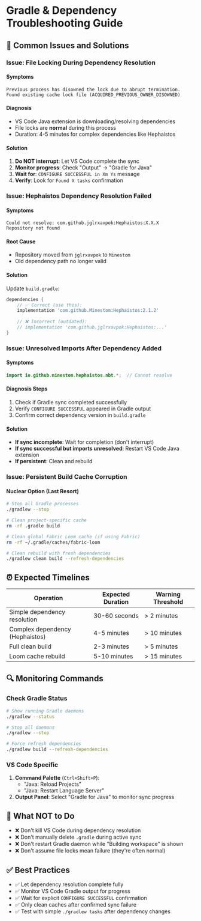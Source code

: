 # Gradle & Dependency Troubleshooting Guide

## 🚨 Common Issues and Solutions

### Issue: File Locking During Dependency Resolution

#### Symptoms
```
Previous process has disowned the lock due to abrupt termination.
Found existing cache lock file (ACQUIRED_PREVIOUS_OWNER_DISOWNED)
```

#### Diagnosis
- VS Code Java extension is downloading/resolving dependencies
- File locks are **normal** during this process
- Duration: 4-5 minutes for complex dependencies like Hephaistos

#### Solution
1. **Do NOT interrupt**: Let VS Code complete the sync
2. **Monitor progress**: Check "Output" → "Gradle for Java" 
3. **Wait for**: `CONFIGURE SUCCESSFUL in Xm Ys` message
4. **Verify**: Look for `Found X tasks` confirmation

### Issue: Hephaistos Dependency Resolution Failed

#### Symptoms
```
Could not resolve: com.github.jglrxavpok:Hephaistos:X.X.X
Repository not found
```

#### Root Cause
- Repository moved from `jglrxavpok` to `Minestom`
- Old dependency path no longer valid

#### Solution
Update `build.gradle`:
```gradle
dependencies {
    // ✅ Correct (use this):
    implementation 'com.github.Minestom:Hephaistos:2.1.2'
    
    // ❌ Incorrect (outdated):
    // implementation 'com.github.jglrxavpok:Hephaistos:...'
}
```

### Issue: Unresolved Imports After Dependency Added

#### Symptoms
```java
import io.github.minestom.hephaistos.nbt.*;  // Cannot resolve
```

#### Diagnosis Steps
1. Check if Gradle sync completed successfully
2. Verify `CONFIGURE SUCCESSFUL` appeared in Gradle output
3. Confirm correct dependency version in `build.gradle`

#### Solution
- **If sync incomplete**: Wait for completion (don't interrupt)
- **If sync successful but imports unresolved**: Restart VS Code Java extension
- **If persistent**: Clean and rebuild

### Issue: Persistent Build Cache Corruption

#### Nuclear Option (Last Resort)
```bash
# Stop all Gradle processes
./gradlew --stop

# Clean project-specific cache
rm -rf .gradle build

# Clean global Fabric Loom cache (if using Fabric)
rm -rf ~/.gradle/caches/fabric-loom

# Clean rebuild with fresh dependencies
./gradlew clean build --refresh-dependencies
```

## ⏰ Expected Timelines

| Operation | Expected Duration | Warning Threshold |
|-----------|-------------------|-------------------|
| Simple dependency resolution | 30-60 seconds | > 2 minutes |
| Complex dependency (Hephaistos) | 4-5 minutes | > 10 minutes |
| Full clean build | 2-3 minutes | > 5 minutes |
| Loom cache rebuild | 5-10 minutes | > 15 minutes |

## 🔍 Monitoring Commands

### Check Gradle Status
```bash
# Show running Gradle daemons
./gradlew --status

# Stop all daemons
./gradlew --stop

# Force refresh dependencies
./gradlew build --refresh-dependencies
```

### VS Code Specific
1. **Command Palette** (`Ctrl+Shift+P`):
   - "Java: Reload Projects"
   - "Java: Restart Language Server"
2. **Output Panel**: Select "Gradle for Java" to monitor sync progress

## 🚫 What NOT to Do

- ❌ Don't kill VS Code during dependency resolution
- ❌ Don't manually delete `.gradle` during active sync
- ❌ Don't restart Gradle daemon while "Building workspace" is shown
- ❌ Don't assume file locks mean failure (they're often normal)

## ✅ Best Practices

- ✅ Let dependency resolution complete fully
- ✅ Monitor VS Code Gradle output for progress
- ✅ Wait for explicit `CONFIGURE SUCCESSFUL` confirmation
- ✅ Only clean caches after confirmed sync failure
- ✅ Test with simple `./gradlew tasks` after dependency changes
